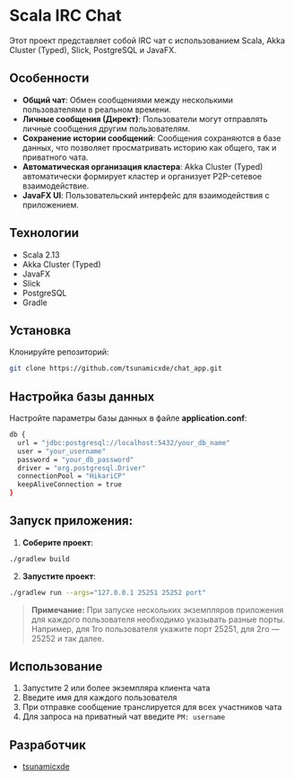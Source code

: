 # Scala IRC Chat

Этот проект представляет собой IRC чат с использованием Scala, Akka Cluster (Typed), Slick, PostgreSQL и JavaFX.

## Особенности

- **Общий чат**: Обмен сообщениями между несколькими пользователями в реальном времени.
- **Личные сообщения (Директ)**: Пользователи могут отправлять личные сообщения другим пользователям.
- **Сохранение истории сообщений**: Сообщения сохраняются в базе данных, что позволяет просматривать историю как общего, так и приватного чата.
- **Автоматическая организация кластера**: Akka Cluster (Typed) автоматически формирует кластер и организует P2P-сетевое взаимодействие.
- **JavaFX UI**: Пользовательский интерфейс для взаимодействия с приложением.

## Технологии

- Scala 2.13
- Akka Cluster (Typed)
- JavaFX
- Slick
- PostgreSQL
- Gradle

## Установка

Клонируйте репозиторий:
```bash
git clone https://github.com/tsunamicxde/chat_app.git
```

## Настройка базы данных

Настройте параметры базы данных в файле **application.conf**:

```bash
db {
  url = "jdbc:postgresql://localhost:5432/your_db_name"
  user = "your_username"
  password = "your_db_password"
  driver = "org.postgresql.Driver"
  connectionPool = "HikariCP"
  keepAliveConnection = true
}
```

## Запуск приложения:

1. **Соберите проект**:
```bash
./gradlew build
```

2. **Запустите проект**:
```bash
./gradlew run --args="127.0.0.1 25251 25252 port"
```

> **Примечание:** При запуске нескольких экземпляров приложения для каждого пользователя необходимо указывать разные порты. Например, для 1го пользователя укажите порт 25251, для 2го — 25252 и так далее.

## Использование

1. Запустите 2 или более экземпляра клиента чата
2. Введите имя для каждого пользователя
3. При отправке сообщение транслируется для всех участников чата
4. Для запроса на приватный чат введите ```PM: username```

## Разработчик

- [tsunamicxde](https://github.com/tsunamicxde)
